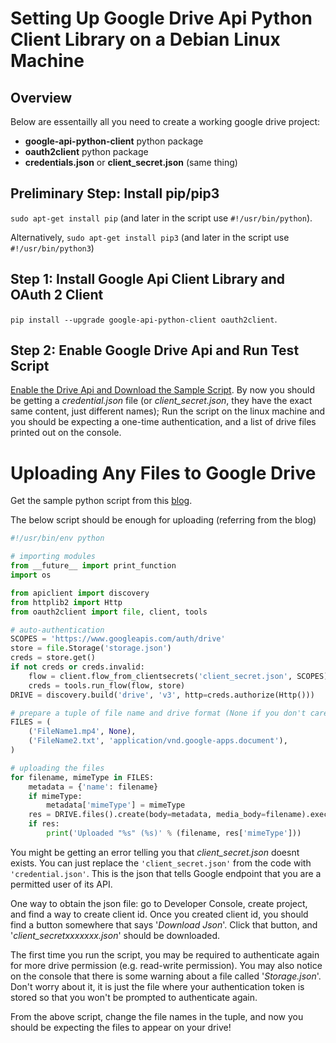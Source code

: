 # Setting Up Google Drive Api Python Client Library on a Debian Linux Machine

## Overview
Below are essentailly all you need to create a working google drive project:
* **google-api-python-client** python package
* **oauth2client** python package
* **credentials.json** or **client_secret.json** (same thing)

## Preliminary Step: Install pip/pip3
`sudo apt-get install pip` (and later in the script use `#!/usr/bin/python`).

Alternatively, `sudo apt-get install pip3` (and later in the script use `#!/usr/bin/python3`)

## Step 1: Install Google Api Client Library and OAuth 2 Client
`pip install --upgrade google-api-python-client oauth2client`.

## Step 2: Enable Google Drive Api and Run Test Script
[Enable the Drive Api and Download the Sample Script](https://developers.google.com/drive/api/v3/quickstart/python). By now you should be getting a _credential.json_ file (or _client_secret.json_, they have the exact same content, just different names);
Run the script on the linux machine and you should be expecting a one-time authentication, and a list of drive files printed out on the console.

# Uploading Any Files to Google Drive

Get the sample python script from this [blog](http://wescpy.blogspot.com/2015/12/migrating-to-new-google-drive-api-v3.html).

The below script should be enough for uploading (referring from the blog)
```python
#!/usr/bin/env python

# importing modules
from __future__ import print_function
import os

from apiclient import discovery
from httplib2 import Http
from oauth2client import file, client, tools

# auto-authentication
SCOPES = 'https://www.googleapis.com/auth/drive'
store = file.Storage('storage.json')
creds = store.get()
if not creds or creds.invalid:
    flow = client.flow_from_clientsecrets('client_secret.json', SCOPES)
    creds = tools.run_flow(flow, store)
DRIVE = discovery.build('drive', 'v3', http=creds.authorize(Http()))

# prepare a tuple of file name and drive format (None if you don't care)
FILES = (
    ('FileName1.mp4', None),
    ('FileName2.txt', 'application/vnd.google-apps.document'),
)

# uploading the files
for filename, mimeType in FILES:
    metadata = {'name': filename}
    if mimeType:
        metadata['mimeType'] = mimeType
    res = DRIVE.files().create(body=metadata, media_body=filename).execute()
    if res:
        print('Uploaded "%s" (%s)' % (filename, res['mimeType']))
```

You might be getting an error telling you that _client_secret.json_ doesnt exists. You can just replace the `'client_secret.json'` from the code with `'credential.json'`. This is the json that tells Google endpoint that you are a permitted user of its API. 

One way to obtain the json file: go to Developer Console, create project, and find a way to create client id. Once you created client id, you should find a button somewhere that says '_Download Json_'. Click that button, and '_client_secretxxxxxxx.json_' should be downloaded.

The first time you run the script, you may be required to authenticate again for more drive permission (e.g. read-write permission). You may also notice on the console that there is some warning about a file called '_Storage.json_'. Don't worry about it, it is just the file where your authentication token is stored so that you won't be prompted to authenticate again.

From the above script, change the file names in the tuple, and now you should be expecting the files to appear on your drive!
